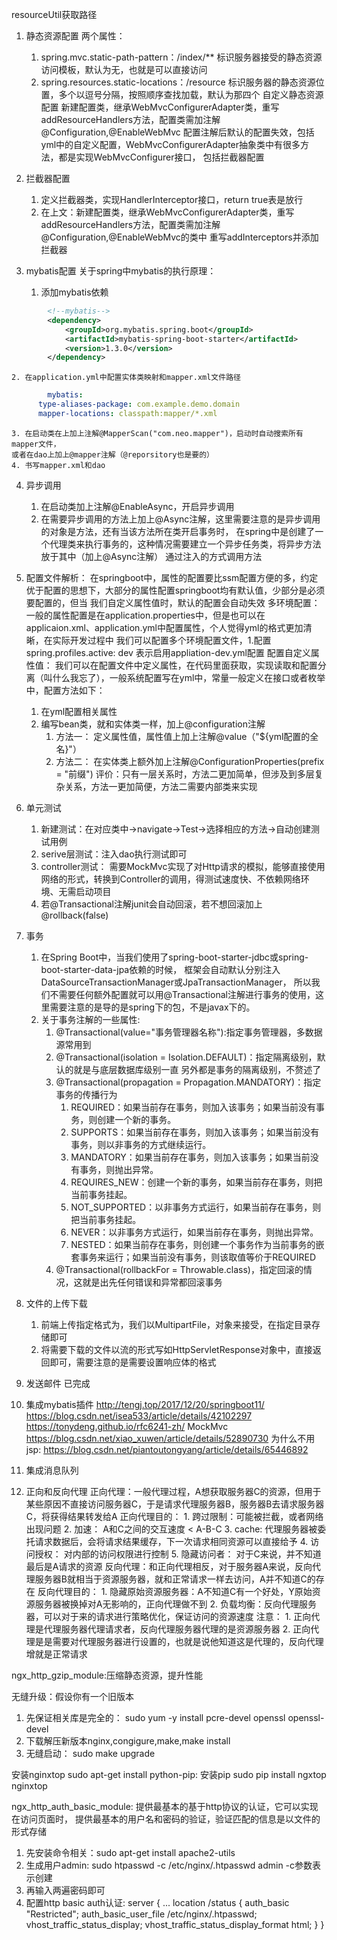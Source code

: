 resourceUtil获取路径

1. 静态资源配置
两个属性：
	1. spring.mvc.static-path-pattern：/index/**
		标识服务器接受的静态资源访问模板，默认为无，也就是可以直接访问
	2. spring.resources.static-locations：/resource
		标识服务器的静态资源位置，多个以逗号分隔，按照顺序查找加载，默认为那四个
自定义静态资源配置
	新建配置类，继承WebMvcConfigurerAdapter类，重写addResourceHandlers方法，配置类需加注解@Configuration,@EnableWebMvc
	配置注解后默认的配置失效，包括yml中的自定义配置，WebMvcConfigurerAdapter抽象类中有很多方法，都是实现WebMvcConfigurer接口，
	包括拦截器配置

2. 拦截器配置
	1. 定义拦截器类，实现HandlerInterceptor接口，return true表是放行
	2. 在上文：新建配置类，继承WebMvcConfigurerAdapter类，重写addResourceHandlers方法，配置类需加注解@Configuration,@EnableWebMvc的类中
	重写addInterceptors并添加拦截器

3. mybatis配置
	关于spring中mybatis的执行原理：
	
	1. 添加mybatis依赖
```xml
        <!--mybatis-->
        <dependency>
            <groupId>org.mybatis.spring.boot</groupId>
            <artifactId>mybatis-spring-boot-starter</artifactId>
            <version>1.3.0</version>
        </dependency>
```	
	2. 在application.yml中配置实体类映射和mapper.xml文件路径
```yml
		mybatis:
	  type-aliases-package: com.example.demo.domain
	  mapper-locations: classpath:mapper/*.xml
```
	3. 在启动类在上加上注解@MapperScan("com.neo.mapper")，启动时自动搜索所有mapper文件，
	或者在dao上加上@mapper注解（@reporsitory也是要的）
	4. 书写mapper.xml和dao

4. 异步调用
	1. 在启动类加上注解@EnableAsync，开启异步调用
	2. 在需要异步调用的方法上加上@Async注解，这里需要注意的是异步调用的对象是方法，还有当该方法所在类开启事务时，
	在spring中是创建了一个代理类来执行事务的，这种情况需要建立一个异步任务类，将异步方法放于其中（加上@Async注解）
	通过注入的方式调用方法

5. 配置文件解析：
在springboot中，属性的配置要比ssm配置方便的多，约定优于配置的思想下，大部分的属性配置springboot均有默认值，少部分是必须要配置的，但当
我们自定义属性值时，默认的配置会自动失效
多环境配置：
	一般的属性配置是在application.properties中，但是也可以在applicaion.xml、application.yml中配置属性，个人觉得yml的格式更加清晰，在实际开发过程中
	我们可以配置多个环境配置文件，1.配置spring.profiles.active: dev 表示启用appliation-dev.yml配置
配置自定义属性值：
	我们可以在配置文件中定义属性，在代码里面获取，实现读取和配置分离（叫什么我忘了），一般系统配置写在yml中，常量一般定义在接口或者枚举中，配置方法如下：
	1. 在yml配置相关属性
	2. 编写bean类，就和实体类一样，加上@configuration注解
		1. 方法一： 定义属性值，属性值上加上注解@value（"${yml配置的全名}"）
		2. 方法二： 在实体类上额外加上注解@ConfigurationProperties(prefix = "前缀")
		评价：只有一层关系时，方法二更加简单，但涉及到多层复杂关系，方法一更加简便，方法二需要内部类来实现

6. 单元测试
	1. 新建测试：在对应类中->navigate->Test->选择相应的方法->自动创建测试用例
	2. serive层测试：注入dao执行测试即可
	3. controller测试： 需要MockMvc实现了对Http请求的模拟，能够直接使用网络的形式，转换到Controller的调用，得测试速度快、不依赖网络环境、无需启动项目
	4. 若@Transactional注解junit会自动回滚，若不想回滚加上@rollback(false)

7. 事务
	1. 在Spring Boot中，当我们使用了spring-boot-starter-jdbc或spring-boot-starter-data-jpa依赖的时候，
	框架会自动默认分别注入DataSourceTransactionManager或JpaTransactionManager，
	所以我们不需要任何额外配置就可以用@Transactional注解进行事务的使用，这里需要注意的是导的是spring下的包，不是javax下的。
	2. 关于事务注解的一些属性:
		1. @Transactional(value="事务管理器名称"):指定事务管理器，多数据源常用到
		2. @Transactional(isolation = Isolation.DEFAULT)：指定隔离级别，默认的就是与底层数据库级别一直
		另外都是事务的隔离级别，不赘述了
		3. @Transactional(propagation = Propagation.MANDATORY)：指定事务的传播行为
			1. REQUIRED：如果当前存在事务，则加入该事务；如果当前没有事务，则创建一个新的事务。
			2. SUPPORTS：如果当前存在事务，则加入该事务；如果当前没有事务，则以非事务的方式继续运行。
			3. MANDATORY：如果当前存在事务，则加入该事务；如果当前没有事务，则抛出异常。
			4. REQUIRES_NEW：创建一个新的事务，如果当前存在事务，则把当前事务挂起。
			5. NOT_SUPPORTED：以非事务方式运行，如果当前存在事务，则把当前事务挂起。
			6. NEVER：以非事务方式运行，如果当前存在事务，则抛出异常。
			7. NESTED：如果当前存在事务，则创建一个事务作为当前事务的嵌套事务来运行；如果当前没有事务，则该取值等价于REQUIRED
		4. @Transactional(rollbackFor = Throwable.class)，指定回滚的情况，这就是出先任何错误和异常都回滚事务

8. 文件的上传下载
	1. 前端上传指定格式为，我们以MultipartFile，对象来接受，在指定目录存储即可
	2. 将需要下载的文件以流的形式写如HttpServletResponse对象中，直接返回即可，需要注意的是需要设置响应体的格式

9. 发送邮件
	已完成

10. 集成mybatis插件
http://tengj.top/2017/12/20/springboot11/
https://blog.csdn.net/isea533/article/details/42102297
https://tonydeng.github.io/rfc6241-zh/
MockMvc
https://blog.csdn.net/xiao_xuwen/article/details/52890730
为什么不用jsp:
https://blog.csdn.net/piantoutongyang/article/details/65446892

11. 集成消息队列

12. 正向和反向代理
	正向代理：一般代理过程，A想获取服务器C的资源，但用于某些原因不直接访问服务器C，于是请求代理服务器B，服务器B去请求服务器C，将获得结果转发给A
	正向代理目的：
		1. 跨过限制：可能被拦截，或者网络出现问题
		2. 加速： A和C之间的交互速度 < A-B-C
		3. cache: 代理服务器被委托请求数据后，会将请求结果缓存，下一次请求相同资源可以直接给予
		4. 访问授权： 对内部的访问权限进行控制
		5. 隐藏访问者： 对于C来说，并不知道最后是A请求的资源
	反向代理：和正向代理相反，对于服务器A来说，反向代理服务器B就相当于资源服务器，就和正常请求一样去访问，A并不知道C的存在
	反向代理目的：
		1. 隐藏原始资源服务器：A不知道C有一个好处，Y原始资源服务器被换掉对A无影响的，正向代理做不到
		2. 负载均衡：反向代理服务器，可以对于来的请求进行策略优化，保证访问的资源速度
	注意：
		1. 正向代理是代理服务器代理请求者，反向代理服务器代理的是资源服务器
		2. 正向代理是是需要对代理服务器进行设置的，也就是说他知道这是代理的，反向代理增就是正常请求

ngx_http_gzip_module:压缩静态资源，提升性能

无缝升级：假设你有一个旧版本
1. 先保证相关库是完全的：
	sudo yum -y install pcre-devel openssl openssl-devel
2. 下载解压新版本nginx,congigure,make,make install
3. 无缝启动：
	sudo make upgrade

安装nginxtop
sudo apt-get install python-pip: 安装pip
sudo pip install ngxtop
nginxtop

ngx_http_auth_basic_module:
提供最基本的基于http协议的认证，它可以实现在访问页面时，
提供最基本的用户名和密码的验证，验证匹配的信息是以文件的形式存储
1. 先安装命令相关：sudo apt-get install apache2-utils
2. 生成用户admin: sudo htpasswd -c /etc/nginx/.htpasswd admin   -c参数表示创建
3. 再输入两遍密码即可
4. 配置http basic auth认证:
		server {
        ...
        location /status {
            auth_basic "Restricted";
            auth_basic_user_file /etc/nginx/.htpasswd;
            vhost_traffic_status_display;
            vhost_traffic_status_display_format html;
        	}
		}


